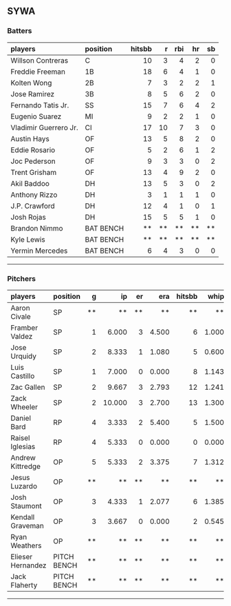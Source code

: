 ## SYWA

### Batters

 
|players               |position  | hitsbb|  r| rbi| hr| sb| 
|:---------------------|:---------|------:|--:|---:|--:|--:| 
|Willson Contreras     |C         |     10|  3|   4|  2|  0| 
|Freddie Freeman       |1B        |     18|  6|   4|  1|  0| 
|Kolten Wong           |2B        |      7|  3|   2|  2|  1| 
|Jose Ramirez          |3B        |      8|  5|   6|  2|  0| 
|Fernando Tatis Jr.    |SS        |     15|  7|   6|  4|  2| 
|Eugenio Suarez        |MI        |      9|  2|   2|  1|  0| 
|Vladimir Guerrero Jr. |CI        |     17| 10|   7|  3|  0| 
|Austin Hays           |OF        |     13|  5|   8|  2|  0| 
|Eddie Rosario         |OF        |      5|  2|   6|  1|  2| 
|Joc Pederson          |OF        |      9|  3|   3|  0|  2| 
|Trent Grisham         |OF        |     13|  4|   9|  2|  0| 
|Akil Baddoo           |DH        |     13|  5|   3|  0|  2| 
|Anthony Rizzo         |DH        |      3|  1|   1|  1|  0| 
|J.P. Crawford         |DH        |     12|  4|   1|  0|  1| 
|Josh Rojas            |DH        |     15|  5|   5|  1|  0| 
|Brandon Nimmo         |BAT BENCH |     **| **|  **| **| **| 
|Kyle Lewis            |BAT BENCH |     **| **|  **| **| **| 
|Yermin Mercedes       |BAT BENCH |      6|  4|   3|  0|  0| 


* * *

### Pitchers

 
|players           |position    |  g|     ip| er|   era| hitsbb|  whip| so|  w| sv| 
|:-----------------|:-----------|--:|------:|--:|-----:|------:|-----:|--:|--:|--:| 
|Aaron Civale      |SP          | **|     **| **|    **|     **|    **| **| **| **| 
|Framber Valdez    |SP          |  1|  6.000|  3| 4.500|      6| 1.000|  6|  0|  0| 
|Jose Urquidy      |SP          |  2|  8.333|  1| 1.080|      5| 0.600|  6|  1|  0| 
|Luis Castillo     |SP          |  1|  7.000|  0| 0.000|      8| 1.143|  6|  1|  0| 
|Zac Gallen        |SP          |  2|  9.667|  3| 2.793|     12| 1.241| 11|  0|  0| 
|Zack Wheeler      |SP          |  2| 10.000|  3| 2.700|     13| 1.300| 12|  1|  0| 
|Daniel Bard       |RP          |  4|  3.333|  2| 5.400|      5| 1.500|  6|  0|  2| 
|Raisel Iglesias   |RP          |  4|  5.333|  0| 0.000|      0| 0.000| 11|  0|  3| 
|Andrew Kittredge  |OP          |  5|  5.333|  2| 3.375|      7| 1.312|  8|  0|  0| 
|Jesus Luzardo     |OP          | **|     **| **|    **|     **|    **| **| **| **| 
|Josh Staumont     |OP          |  3|  4.333|  1| 2.077|      6| 1.385|  5|  0|  0| 
|Kendall Graveman  |OP          |  3|  3.667|  0| 0.000|      2| 0.545|  1|  1|  2| 
|Ryan Weathers     |OP          | **|     **| **|    **|     **|    **| **| **| **| 
|Elieser Hernandez |PITCH BENCH | **|     **| **|    **|     **|    **| **| **| **| 
|Jack Flaherty     |PITCH BENCH | **|     **| **|    **|     **|    **| **| **| **| 


* * *


